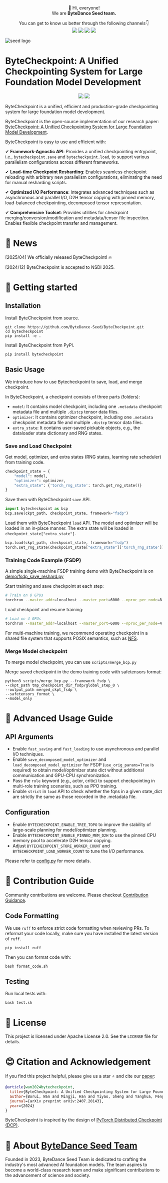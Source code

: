 <div align="center">
 👋 Hi, everyone! 
    <br>
    We are <b>ByteDance Seed team.</b>
</div>

<p align="center">
  You can get to know us better through the following channels👇
  <br>
  <a href="https://team.doubao.com/">
    <img src="https://img.shields.io/badge/Website-%231e37ff?style=for-the-badge&logo=bytedance&logoColor=white"></a>
  <a href="https://github.com/user-attachments/assets/93481cda-a7f3-47f3-b333-fe6b3da86b78">
    <img src="https://img.shields.io/badge/WeChat-07C160?style=for-the-badge&logo=wechat&logoColor=white"></a>
 <a href="https://www.xiaohongshu.com/user/profile/668e7e15000000000303157d?xsec_token=ABl2-aqekpytY6A8TuxjrwnZskU-6BsMRE_ufQQaSAvjc%3D&xsec_source=pc_search">
    <img src="https://img.shields.io/badge/Xiaohongshu-%23FF2442?style=for-the-badge&logo=xiaohongshu&logoColor=white"></a>
  <a href="https://www.zhihu.com/org/dou-bao-da-mo-xing-tuan-dui/">
    <img src="https://img.shields.io/badge/zhihu-%230084FF?style=for-the-badge&logo=zhihu&logoColor=white"></a>
</p>

![seed logo](https://github.com/user-attachments/assets/c42e675e-497c-4508-8bb9-093ad4d1f216)

# ByteCheckpoint: A Unified Checkpointing System for Large Foundation Model Development
<p align="center">
  <a href="https://arxiv.org/pdf/2407.20143">
    <img src="https://img.shields.io/badge/Paper-NSDI-red"></a>
  <a href="LICENSE">
    <img src="https://img.shields.io/badge/License-Apache-blue"></a>
</p>

ByteCheckpoint is a unified, efficient and production-grade checkpointing system for large foundation model development.

ByteCheckpoint is the open-source implementation of our research paper:
[ByteCheckpoint: A Unified Checkpointing System for Large Foundation Model Development](https://arxiv.org/abs/2407.20143).

ByteCheckpoint is easy to use and efficient with:

✔ **Framework-Agnostic API**: Provides a unified checkpointing entrypoint, i.e., `bytecheckpoint.save` and `bytecheckpoint.load`, to support various parallelism configurations across different frameworks.

✔ **Load-time Checkpoint Resharding**: Enables seamless checkpoint reloading with arbitrary new parallelism configurations, eliminating the need for manual resharding scripts.

✔ **Optimized I/O Performance**: Integrates advanced techniques such as asynchronous and parallel I/O, D2H tensor copying with pinned memory, load-balanced checkpointing, decomposed tensor representation.

✔ **Comprehensive Toolset**: Provides utilities for checkpoint merging/conversion/modification and metadata/tensor file inspection. Enables flexible checkpoint transfer and management.

# 📰 News
[2025/04] We officially released ByteCheckpoint! 🔥 

[2024/12] ByteCheckpoint is accepted to NSDI 2025.

# 🚀 Getting started

## Installation

Install ByteCheckpoint from source.
```
git clone https://github.com/ByteDance-Seed/ByteCheckpoint.git
cd bytecheckpoint
pip install -e .
```

Install ByteCheckpoint from PyPI.
```
pip install bytecheckpoint
```

## Basic Usage

We introduce how to use Bytecheckpoint to save, load, and merge checkpoint.

In ByteCheckpoint, a checkpoint consists of three parts (folders):
- `model`: It contains model checkpoint, including one ``.metadata`` checkpoint metadata file and multiple `.distcp` tensor data files.  
- `optimizer`: It contains optimizer checkpoint, including one ``.metadata`` checkpoint metadata file and multiple `.distcp` tensor data files.   
- `extra_state`: It contains user-saved pickable objects, e.g., the dataloader state dictionary and RNG states.  

### Save and Load Checkpoint

Get model, optimizer, and extra states (RNG states, learning rate scheduler) from training code.
```python
checkpoint_state = {
    "model": model, 
    "optimizer": optimizer, 
    "extra_state": {'torch_rng_state': torch.get_rng_state()}
}
```
Save them with ByteCheckpoint `save` API.
```python
import bytecheckpoint as bcp
bcp.save(ckpt_path, checkpoint_state, framework="fsdp")
```
Load them with ByteCheckpoint `load` API.
The model and optimizer will be loaded in an in-place manner. 
The extra state will be loaded in `checkpoint_state["extra_state"]`. 
```python
bcp.load(ckpt_path, checkpoint_state, framework="fsdp")
torch.set_rng_state(checkpoint_state["extra_state"]['torch_rng_state'])
```

### Training Code Example (FSDP)

A simple single-machine FSDP training demo with ByteCheckpoint is on [demo/fsdp_save_reshard.py](demo/fsdp_save_reshard.py)

Start training and save checkpoint at each step:

```bash
# Train on 8 GPUs
torchrun --master_addr=localhost --master_port=6000 --nproc_per_node=8 --nnodes=1 demo/fsdp_save_reshard.py --mode normal
```
Load checkpoint and resume training:
```bash
# Load on 4 GPUs
torchrun --master_addr=localhost --master_port=6000 --nproc_per_node=4 --nnodes=1 demo/fsdp_save_reshard.py --mode resume
```

For multi-machine training, we recommend operating checkpoint in a shared file system that supports POSIX semantics, such as [NFS](https://documentation.ubuntu.com/server/how-to/networking/install-nfs/index.html).

### Merge Model checkpoint

To merge model checkpoint, you can use `scripts/merge_bcp.py`

Merge saved checkpoint in the demo training code with safetensors format:

```
python3 scripts/merge_bcp.py --framework fsdp \
--ckpt_path tmp_checkpoint_dir_fsdp/global_step_0 \
--output_path merged_ckpt_fsdp \
--safetensors_format \
--model_only
```

# 🔧 Advanced Usage Guide

## API Arguments
- Enable `fast_saving` and `fast_loading` to use asynchronous and parallel I/O techniques.
- Enable `save_decomposed_model_optimizer` and `load_decomposed_model_optimizer` for FSDP (`use_orig_params=True` is required) to obtain model/optimizer state dict without additional communication and GPU-CPU synchronization.
- Pass the `role` keyword (e.g., actor, critic) to support checkpointing in multi-role training scenarios, such as PPO training.
- Enable `strict` in `load` API to check whether the fqns in a given state_dict are strictly the same as those recorded in the .metadata file. 

## Configuration
- Enable `BYTECHECKPOINT_ENABLE_TREE_TOPO` to improve the stability of large-scale planning for model/optimizer planning.
- Enable `BYTECHECKPOINT_ENABLE_PINNED_MEM_D2H` to use the pinned CPU memory pool to accelerate D2H tensor copying.
- Adjust `BYTECHECKPOINT_STORE_WORKER_COUNT` and `BYTECHECKPOINT_LOAD_WORKER_COUNT` to tune the I/O performance.

Please refer to [config.py](bytecheckpoint/config.py) for more details.

# 🤝 Contribution Guide

Community contributions are welcome. Please checkout [Contribution Guidance](CONTRIBUTING.md).

## Code Formatting

We use `ruff` to enforce strict code formatting when reviewing PRs. To reformat your code locally, make sure you have installed the latest version of `ruff`.
```
pip install ruff
```

Then you can format code with:
```
bash format_code.sh
```

## Testing
Run local tests with:
```
bash test.sh
```

# 📄 License
This project is licensed under Apache License 2.0. See the `LICENSE` file for details.

# 😊 Citation and Acknowledgement
If you find this project helpful, please give us a star ⭐ and cite our [paper](https://arxiv.org/pdf/2407.20143):

```bibtex
@article{wan2024bytecheckpoint,
  title={ByteCheckpoint: A Unified Checkpointing System for Large Foundation Model Development},
  author={Borui, Wan and Mingji, Han and Yiyao, Sheng and Yanghua, Peng and Haibin, Lin and Mofan, Zhang and Zhichao, Lai and Menghan, Yu and Junda, Zhang and Zuquan, Song and Xin, Liu and Chuan, Wu},
  journal={arXiv preprint arXiv:2407.20143},
  year={2024}
}
```

ByteCheckpoint is inspired by the design of [PyTorch Distributed Checkpoint (DCP)](https://pytorch.org/docs/stable/distributed.checkpoint.html).

# 🌱 About [ByteDance Seed Team](https://team.doubao.com/)

Founded in 2023, ByteDance Seed Team is dedicated to crafting the industry's most advanced AI foundation models. The team aspires to become a world-class research team and make significant contributions to the advancement of science and society.
